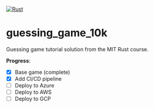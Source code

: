 [![Rust](https://github.com/smythst/guessing_game_10k/actions/workflows/rust.yml/badge.svg)](https://github.com/smythst/guessing_game_10k/actions/workflows/rust.yml)

# guessing_game_10k
Guessing game tutorial solution from the MIT Rust course.

**Progress**:

- [x] Base game (complete)
- [x] Add CI/CD pipeline
- [ ] Deploy to Azure
- [ ] Deploy to AWS
- [ ] Deploy to GCP